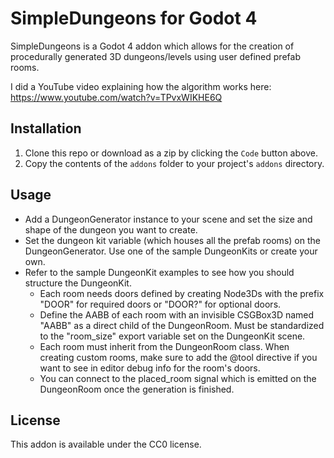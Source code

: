 # SimpleDungeons for Godot 4

SimpleDungeons is a Godot 4 addon which allows for the creation of procedurally generated 3D dungeons/levels using user defined prefab rooms.

I did a YouTube video explaining how the algorithm works here:
https://www.youtube.com/watch?v=TPvxWIKHE6Q

## Installation

1. Clone this repo or download as a zip by clicking the `Code` button above.
2. Copy the contents of the `addons` folder to your project's `addons` directory.

## Usage

- Add a DungeonGenerator instance to your scene and set the size and shape of the dungeon you want to create.
- Set the dungeon kit variable (which houses all the prefab rooms) on the DungeonGenerator. Use one of the sample DungeonKits or create your own.
- Refer to the sample DungeonKit examples to see how you should structure the DungeonKit.
    - Each room needs doors defined by creating Node3Ds with the prefix "DOOR" for required doors or "DOOR?" for optional doors.
    - Define the AABB of each room with an invisible CSGBox3D named "AABB" as a direct child of the DungeonRoom. Must be standardized to the "room_size" export variable set on the DungeonKit scene.
    - Each room must inherit from the DungeonRoom class. When creating custom rooms, make sure to add the @tool directive if you want to see in editor debug info for the room's doors.
    - You can connect to the placed_room signal which is emitted on the DungeonRoom once the generation is finished.

## License

This addon is available under the CC0 license.
